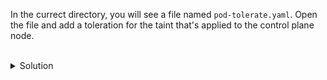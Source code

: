 In the currect directory, you will see a file named `pod-tolerate.yaml`. Open the file and add a toleration for the taint that's applied to the control plane node.

<br>
<details><summary>Solution</summary>
<br>

```yaml
apiVersion: v1
kind: Pod
metadata:
  creationTimestamp: null
  labels:
    run: nginx
  name: nginx
spec:
  containers:
  - image: nginx
    name: nginx
  nodeSelector:
    kubernetes.io/hostname: controlplane
  tolerations:
  - key: "node-role.kubernetes.io/control-plane"
    operator: "Exists"
    effect: "NoSchedule"

```{{copy}}


</details>